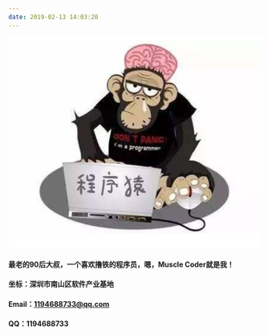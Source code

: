 ```yaml
---
date: 2019-02-13 14:03:20
---
```


![](码农.png)
#### 最老的90后大叔，一个喜欢撸铁的程序员，嗯，Muscle Coder就是我！
#### 坐标：深圳市南山区软件产业基地
#### Email：1194688733@qq.com
#### QQ：1194688733
